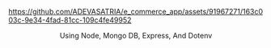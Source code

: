 https://github.com/ADEVASATRIA/e_commerce_app/assets/91967271/163c003c-9e34-4fad-81cc-109c4fe49952

<div align="center">
  <p>
    Using Node, Mongo DB, Express, And Dotenv
  </p>
</div>
